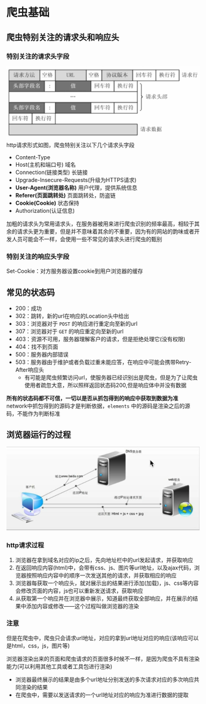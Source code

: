 # 爬虫基础
## 爬虫特别关注的请求头和响应头
### 特别关注的请求头字段
![Pasted image 20210913014021](../../../../../pictures/Pasted%20image%2020210913014021.png)
http请求形式如图，爬虫特别关注以下几个请求头字段  
+ Content-Type
+ Host(主机和端口号) 域名
+ Connection(链接类型) 长链接
+ Upgrade-Insecure-Requests(升级为HTTPS请求)
+ **User-Agent(浏览器名称)** 用户代理，提供系统信息
+ **Referer(页面跳转处)** 页面跳转处，防盗链
+ **Cookie(Cookie)** 状态保持
+ Authorization(认证信息) 

加粗的请求头为常用请求头，在服务器被用来进行爬虫识别的频率最高，相较于其余的请求头更为重要，但是并不意味着其余的不重要，因为有的网站的韵味或者开发人员可能会不一样，会使用一些不常见的请求头进行爬虫的甄别

### 特别关注的响应头字段
Set-Cookie：对方服务器设置cookie到用户浏览器的缓存

## 常见的状态码
+ 200：成功
+ 302：跳转，新的url在响应的Location头中给出
+ 303：浏览器对于 `POST` 的响应进行重定向至新的url
+ 307：浏览器对于 `GET` 的响应重定向至新的url
+ 403：资源不可用，服务器理解客户的请求，但是拒绝处理它(没有权限) 
+ 404：找不到页面
+ 500：服务器内部错误
+ 503：服务器由于维护或者负载过重未能应答，在响应中可能会携带Retry-After响应头
	+ 有可能是爬虫频繁访问url，使服务器已经识别出是爬虫，但是为了让爬虫使用者疏忽大意，所以照样返回状态码200,但是响应体中并没有数据

**所有的状态码都不可信，一切以是否从抓包得到的响应中获取到数据为准**  
network中抓包得到的源码才是判断依据，`elements` 中的源码是渲染之后的源码，不能作为判断标准

## 浏览器运行的过程
![Pasted image 20210913021935](../../../../../pictures/Pasted%20image%2020210913021935.png)
### http请求过程
1. 浏览器在拿到域名对应的ip之后，先向地址栏中的url发起请求，并获取响应
2. 在返回响应内容(html)中，会带有css、js、图片等url地址，以及ajax代码，浏览器按照响应内容中的顺序一次发送其他的请求，并获取相应的响应
3. 浏览器每获取一个响应头，就对展示出的结果进行添加(加载)，js、css等内容会修改页面的内容，js也可以重新发送请求，获取响应
4. 从获取第一个响应并在浏览器中展示，知道最终获取全部响应，并在展示的结果中添加内容或修改——这个过程叫做浏览器的渲染

### 注意
但是在爬虫中，爬虫只会请求url地址，对应的拿到url地址对应的响应(该响应可以是html，css，js，图片等)

浏览器渲染出来的页面和爬虫请求的页面很多时候不一样，是因为爬虫不具有渲染能力(可以利用其他工具或者工具包进行渲染)
+ 浏览器最终展示的结果是由多个url地址分别发送的多次请求对应的多次响应共同渲染的结果
+ 在爬虫中，需要以发送请求的一个url地址对应的响应为准进行数据的提取


